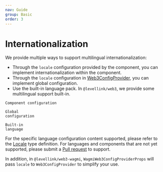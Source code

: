 ```yaml
---
nav: Guide
group: Basic
order: 3
---
```


# Internationalization

We provide multiple ways to support multilingual internationalization:

- Through the `locale` configuration provided by the component, you can implement internationalization within the component.
- Through the `locale` configuration in [Web3ConfigProvider](../../packages/web3/src/web3-config-provider/index.md), you can implement global configuration.
- Use the built-in language pack. In `@levellink/web3`, we provide some multilingual support built-in.

<code src="./demos/intl.tsx">Component configuration</code>

<code src="./demos/intl-with-provider.tsx">Global configuration</code>

<code src="./demos/intl-with-builtin.tsx">Built-in language</code>

For the specific language configuration content supported, please refer to the [Locale](https://github.com/ant-design/ant-design-web3/blob/main/packages/common/src/locale/en_US.ts) type definition. For languages and components that are not yet supported, please submit a [Pull request](https://github.com/ant-design/ant-design-web3/pulls) to support.

In addition, in `@levellink/web3-wagmi`, `WagmiWeb3ConfigProviderProps` will pass `locale` to `Web3ConfigProvider` to simplify your use.
